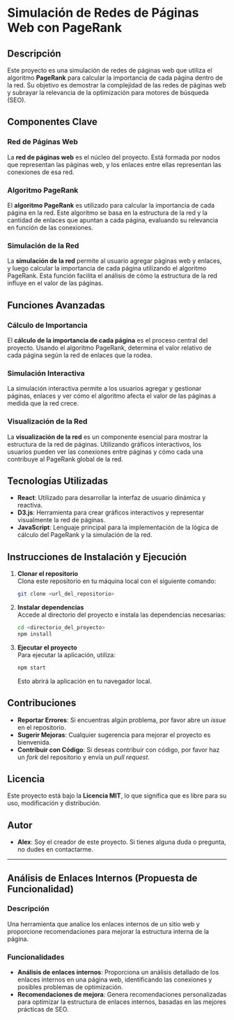 # **Simulación de Redes de Páginas Web con PageRank**

## **Descripción**

Este proyecto es una simulación de redes de páginas web que utiliza el algoritmo **PageRank** para calcular la importancia de cada página dentro de la red. Su objetivo es demostrar la complejidad de las redes de páginas web y subrayar la relevancia de la optimización para motores de búsqueda (SEO).

## **Componentes Clave**

### **Red de Páginas Web**
La **red de páginas web** es el núcleo del proyecto. Está formada por nodos que representan las páginas web, y los enlaces entre ellas representan las conexiones de esa red.

### **Algoritmo PageRank**
El **algoritmo PageRank** es utilizado para calcular la importancia de cada página en la red. Este algoritmo se basa en la estructura de la red y la cantidad de enlaces que apuntan a cada página, evaluando su relevancia en función de las conexiones.

### **Simulación de la Red**
La **simulación de la red** permite al usuario agregar páginas web y enlaces, y luego calcular la importancia de cada página utilizando el algoritmo PageRank. Esta función facilita el análisis de cómo la estructura de la red influye en el valor de las páginas.

## **Funciones Avanzadas**

### **Cálculo de Importancia**
El **cálculo de la importancia de cada página** es el proceso central del proyecto. Usando el algoritmo PageRank, determina el valor relativo de cada página según la red de enlaces que la rodea.

### **Simulación Interactiva**
La simulación interactiva permite a los usuarios agregar y gestionar páginas, enlaces y ver cómo el algoritmo afecta el valor de las páginas a medida que la red crece.

### **Visualización de la Red**
La **visualización de la red** es un componente esencial para mostrar la estructura de la red de páginas. Utilizando gráficos interactivos, los usuarios pueden ver las conexiones entre páginas y cómo cada una contribuye al PageRank global de la red.

## **Tecnologías Utilizadas**

- **React**: Utilizado para desarrollar la interfaz de usuario dinámica y reactiva.
- **D3.js**: Herramienta para crear gráficos interactivos y representar visualmente la red de páginas.
- **JavaScript**: Lenguaje principal para la implementación de la lógica de cálculo del PageRank y la simulación de la red.

## **Instrucciones de Instalación y Ejecución**

1. **Clonar el repositorio**  
   Clona este repositorio en tu máquina local con el siguiente comando:
   ```bash
   git clone <url_del_repositorio>
   ```

2. **Instalar dependencias**  
   Accede al directorio del proyecto e instala las dependencias necesarias:
   ```bash
   cd <directorio_del_proyecto>
   npm install
   ```

3. **Ejecutar el proyecto**  
   Para ejecutar la aplicación, utiliza:
   ```bash
   npm start
   ```
   Esto abrirá la aplicación en tu navegador local.

## **Contribuciones**

- **Reportar Errores**: Si encuentras algún problema, por favor abre un *issue* en el repositorio.
- **Sugerir Mejoras**: Cualquier sugerencia para mejorar el proyecto es bienvenida.
- **Contribuir con Código**: Si deseas contribuir con código, por favor haz un *fork* del repositorio y envía un *pull request*.

## **Licencia**

Este proyecto está bajo la **Licencia MIT**, lo que significa que es libre para su uso, modificación y distribución.

## **Autor**

- **Alex**: Soy el creador de este proyecto. Si tienes alguna duda o pregunta, no dudes en contactarme.

---

## **Análisis de Enlaces Internos (Propuesta de Funcionalidad)**

### **Descripción**
Una herramienta que analice los enlaces internos de un sitio web y proporcione recomendaciones para mejorar la estructura interna de la página.

### **Funcionalidades**

- **Análisis de enlaces internos**: Proporciona un análisis detallado de los enlaces internos en una página web, identificando las conexiones y posibles problemas de optimización.
- **Recomendaciones de mejora**: Genera recomendaciones personalizadas para optimizar la estructura de enlaces internos, basadas en las mejores prácticas de SEO.
